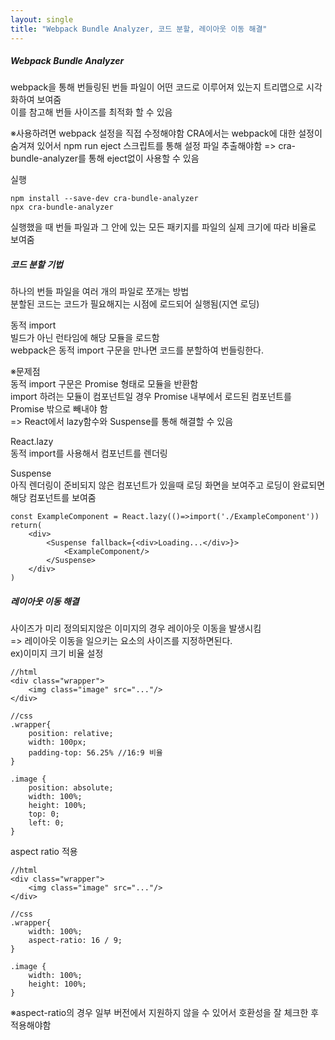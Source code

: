 ```yaml
---
layout: single
title: "Webpack Bundle Analyzer, 코드 분할, 레이아웃 이동 해결"
---   
```

##### Webpack Bundle Analyzer       
webpack을 통해 번들링된 번들 파일이 어떤 코드로 이루어져 있는지 트리맵으로 시각화하여 보여줌  
이를 참고해 번들 사이즈를 최적화 할 수 있음
   
※사용하려면 webpack 설정을 직접 수정해야함
CRA에서는 webpack에 대한 설정이 숨겨져 있어서 npm run eject 스크립트를 통해 설정 파일 추출해야함
=> cra-bundle-analyzer를 통해 eject없이 사용할 수 있음

실행   
```
npm install --save-dev cra-bundle-analyzer
npx cra-bundle-analyzer
```
실행했을 때 번들 파일과 그 안에 있는 모든 패키지를 파일의 실제 크기에 따라 비율로 보여줌


##### 코드 분할 기법
하나의 번들 파일을 여러 개의 파일로 쪼개는 방법     
분할된 코드는 코드가 필요해지는 시점에 로드되어 실행됨(지연 로딩)   
   
동적 import   
빌드가 아닌 런타임에 해당 모듈을 로드함   
webpack은 동적 import 구문을 만나면 코드를 분할하여 번들링한다.   
   
※문제점   
동적 import 구문은 Promise 형태로 모듈을 반환함   
import 하려는 모듈이 컴포넌트일 경우 Promise 내부에서 로드된 컴포넌트를 Promise 밖으로 빼내야 함   
=> React에서 lazy함수와 Suspense를 통해 해결할 수 있음     
   
React.lazy     
동적 import를 사용해서 컴포넌트를 렌더링   
   
Suspense     
아직 렌더링이 준비되지 않은 컴포넌트가 있을때 로딩 화면을 보여주고 로딩이 완료되면 해당 컴포넌트를 보여줌   
```
const ExampleComponent = React.lazy(()=>import('./ExampleComponent'))
return(
    <div>
        <Suspense fallback={<div>Loading...</div>}>
            <ExampleComponent/>
        </Suspense>
    </div>
)
```
   
##### 레이아웃 이동 해결
사이즈가 미리 정의되지않은 이미지의 경우 레이아웃 이동을 발생시킴   
=> 레이아웃 이동을 일으키는 요소의 사이즈를 지정하면된다.   
ex)이미지 크기 비율 설정  
```
//html
<div class="wrapper">
    <img class="image" src="..."/>
</div>

//css
.wrapper{
    position: relative;
    width: 100px;
    padding-top: 56.25% //16:9 비율
}

.image {
    position: absolute;
    width: 100%;
    height: 100%;
    top: 0;
    left: 0;
}
```
aspect ratio 적용   
```
//html
<div class="wrapper">
    <img class="image" src="..."/>
</div>

//css
.wrapper{
    width: 100%;
    aspect-ratio: 16 / 9;
}

.image {
    width: 100%;
    height: 100%;
}
```   
※aspect-ratio의 경우 일부 버전에서 지원하지 않을 수 있어서 호환성을 잘 체크한 후 적용해야함